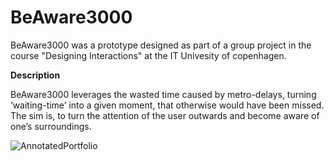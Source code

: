 # BeAware3000

BeAware3000 was a prototype designed as part of a group project in the course "Designing Interactions" at the IT Univesity of copenhagen.

**Description**

BeAware3000 leverages the wasted time caused by metro-delays, turning ‘waiting-time’ into a given moment, that otherwise would have been missed. The sim is, to turn the attention of the user outwards and become aware of one’s surroundings.

![AnnotatedPortfolio](https://github.com/user-attachments/assets/f1683ff3-c986-4f4c-8205-a3972c8c0745)
